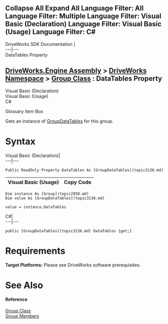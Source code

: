Collapse All Expand All Language Filter: All  Language Filter: Multiple  Language Filter: Visual Basic (Declaration) Language Filter: Visual Basic (Usage) Language Filter: C#  
---  
DriveWorks SDK Documentation  |   
---|---  
DataTables Property   
  
[DriveWorks.Engine Assembly](topic2156.md) > [DriveWorks Namespace](topic2159.md) > [Group Class](topic2958.md) : DataTables Property  
---  
  
Visual Basic (Declaration)    
Visual Basic (Usage)    
C# 

Glossary Item Box

Gets an instance of [GroupDataTables](topic3136.md) for this group. 

# Syntax

Visual Basic (Declaration)|   
---|---  
      
    
    Public ReadOnly Property DataTables As [GroupDataTables](topic3136.md)  
  
Visual Basic (Usage)| Copy Code  
---|---  
      
    
    Dim instance As [Group](topic2958.md)
    Dim value As [GroupDataTables](topic3136.md)
     
    value = instance.DataTables  
  
C#|   
---|---  
      
    
    public [GroupDataTables](topic3136.md) DataTables {get;}  
  
# Requirements

**Target Platforms:** Please see DriveWorks software prerequisites.

# See Also

#### Reference

[Group Class](topic2958.md)   
[Group Members](topic2959.md)


